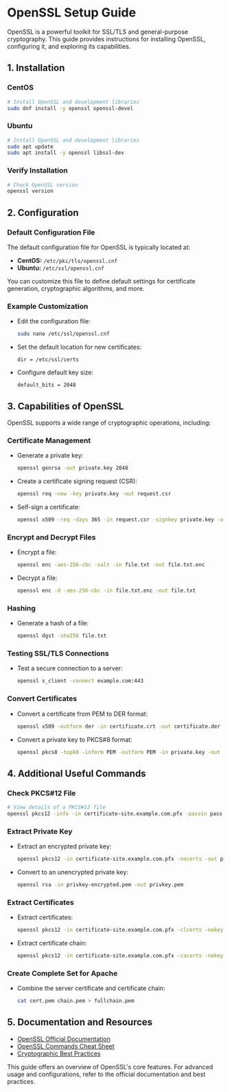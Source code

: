 # OpenSSL Setup Guide

OpenSSL is a powerful toolkit for SSL/TLS and general-purpose cryptography. This guide provides instructions for installing OpenSSL, configuring it, and exploring its capabilities.

## 1. Installation

### CentOS

```bash
# Install OpenSSL and development libraries
sudo dnf install -y openssl openssl-devel
```

### Ubuntu

```bash
# Install OpenSSL and development libraries
sudo apt update
sudo apt install -y openssl libssl-dev
```

### Verify Installation

```bash
# Check OpenSSL version
openssl version
```

## 2. Configuration

### Default Configuration File

The default configuration file for OpenSSL is typically located at:

- **CentOS:** `/etc/pki/tls/openssl.cnf`
- **Ubuntu:** `/etc/ssl/openssl.cnf`

You can customize this file to define default settings for certificate generation, cryptographic algorithms, and more.

### Example Customization

- Edit the configuration file:

    ```bash
    sudo nano /etc/ssl/openssl.cnf
    ```

- Set the default location for new certificates:

    ```
    dir = /etc/ssl/certs
    ```

- Configure default key size:

    ```
    default_bits = 2048
    ```

## 3. Capabilities of OpenSSL

OpenSSL supports a wide range of cryptographic operations, including:

### Certificate Management

- Generate a private key:

    ```bash
    openssl genrsa -out private.key 2048
    ```

- Create a certificate signing request (CSR):

    ```bash
    openssl req -new -key private.key -out request.csr
    ```

- Self-sign a certificate:

    ```bash
    openssl x509 -req -days 365 -in request.csr -signkey private.key -out certificate.crt
    ```

### Encrypt and Decrypt Files

- Encrypt a file:

    ```bash
    openssl enc -aes-256-cbc -salt -in file.txt -out file.txt.enc
    ```

- Decrypt a file:

    ```bash
    openssl enc -d -aes-256-cbc -in file.txt.enc -out file.txt
    ```

### Hashing

- Generate a hash of a file:

    ```bash
    openssl dgst -sha256 file.txt
    ```

### Testing SSL/TLS Connections

- Test a secure connection to a server:

    ```bash
    openssl s_client -connect example.com:443
    ```

### Convert Certificates

- Convert a certificate from PEM to DER format:

    ```bash
    openssl x509 -outform der -in certificate.crt -out certificate.der
    ```

- Convert a private key to PKCS#8 format:

    ```bash
    openssl pkcs8 -topk8 -inform PEM -outform PEM -in private.key -out private_pkcs8.key -nocrypt
    ```

## 4. Additional Useful Commands

### Check PKCS#12 File

```bash
# View details of a PKCS#12 file
openssl pkcs12 -info -in certificate-site.example.com.pfx -passin pass:password
```

### Extract Private Key

- Extract an encrypted private key:

    ```bash
    openssl pkcs12 -in certificate-site.example.com.pfx -nocerts -out privkey-encrypted.pem -passin pass:password -passout pass:password
    ```

- Convert to an unencrypted private key:

    ```bash
    openssl rsa -in privkey-encrypted.pem -out privkey.pem
    ```

### Extract Certificates

- Extract certificates:

    ```bash
    openssl pkcs12 -in certificate-site.example.com.pfx -clcerts -nokeys -out cert.pem -passin pass:password
    ```

- Extract certificate chain:

    ```bash
    openssl pkcs12 -in certificate-site.example.com.pfx -cacerts -nokeys -out chain.pem -passin pass:password
    ```

### Create Complete Set for Apache

- Combine the server certificate and certificate chain:

    ```bash
    cat cert.pem chain.pem > fullchain.pem
    ```

## 5. Documentation and Resources

- [OpenSSL Official Documentation](https://www.openssl.org/docs/)
- [OpenSSL Commands Cheat Sheet](https://cheatsheet.dennyzhang.com/openssl-cheat-sheet)
- [Cryptographic Best Practices](https://www.ssl.com/guide/openssl-best-practices/)

This guide offers an overview of OpenSSL's core features. For advanced usage and configurations, refer to the official documentation and best practices.
